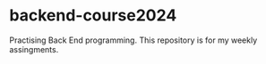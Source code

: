 # backend-course2024
Practising Back End programming. This repository is for my weekly assingments.
